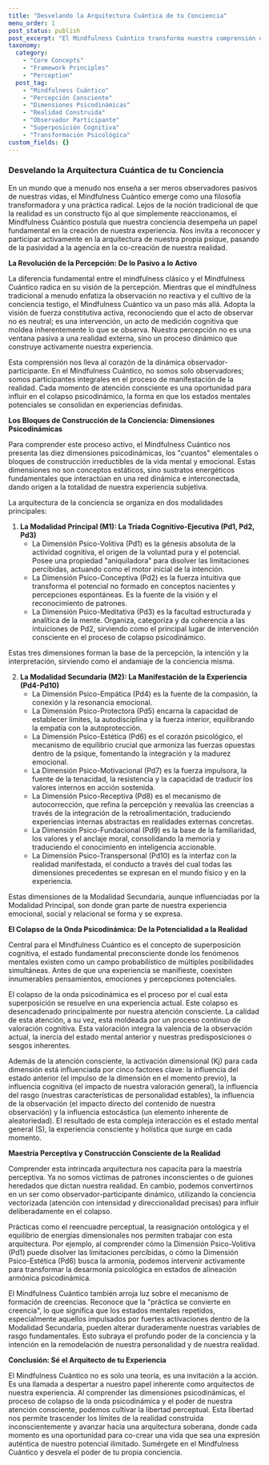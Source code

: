 ```yaml
---
title: "Desvelando la Arquitectura Cuántica de tu Conciencia"
menu_order: 1
post_status: publish
post_excerpt: "El Mindfulness Cuántico transforma nuestra comprensión de la realidad, revelando que la conciencia no es un mero receptor pasivo, sino un co-creador activo de la experiencia. Al explorar las intrincadas dimensiones psicodinámicas, esta perspectiva nos permite pasar de la observación a la participación deliberada, forjando una realidad que resuena con nuestro potencial más elevado. Es una invitación a la maestría perceptiva y a la autoconstrucción consciente."
taxonomy:
  category:
    - "Core Concepts"
    - "Framework Principles"
    - "Perception"
  post_tag:
    - "Mindfulness Cuántico"
    - "Percepción Consciente"
    - "Dimensiones Psicodinámicas"
    - "Realidad Construida"
    - "Observador Participante"
    - "Superposición Cognitiva"
    - "Transformación Psicológica"
custom_fields: {}
---
```


### Desvelando la Arquitectura Cuántica de tu Conciencia

En un mundo que a menudo nos enseña a ser meros observadores pasivos de nuestras vidas, el Mindfulness Cuántico emerge como una filosofía transformadora y una práctica radical. Lejos de la noción tradicional de que la realidad es un constructo fijo al que simplemente reaccionamos, el Mindfulness Cuántico postula que nuestra conciencia desempeña un papel fundamental en la creación de nuestra experiencia. Nos invita a reconocer y participar activamente en la arquitectura de nuestra propia psique, pasando de la pasividad a la agencia en la co-creación de nuestra realidad.

**La Revolución de la Percepción: De lo Pasivo a lo Activo**

La diferencia fundamental entre el mindfulness clásico y el Mindfulness Cuántico radica en su visión de la percepción. Mientras que el mindfulness tradicional a menudo enfatiza la observación no reactiva y el cultivo de la conciencia testigo, el Mindfulness Cuántico va un paso más allá. Adopta la visión de fuerza constitutiva activa, reconociendo que el acto de observar no es neutral; es una intervención, un acto de medición cognitiva que moldea inherentemente lo que se observa. Nuestra percepción no es una ventana pasiva a una realidad externa, sino un proceso dinámico que construye activamente nuestra experiencia.

Esta comprensión nos lleva al corazón de la dinámica observador-participante. En el Mindfulness Cuántico, no somos solo observadores; somos participantes integrales en el proceso de manifestación de la realidad. Cada momento de atención consciente es una oportunidad para influir en el colapso psicodinámico, la forma en que los estados mentales potenciales se consolidan en experiencias definidas.

**Los Bloques de Construcción de la Conciencia: Dimensiones Psicodinámicas**

Para comprender este proceso activo, el Mindfulness Cuántico nos presenta las diez dimensiones psicodinámicas, los "cuantos" elementales o bloques de construcción irreductibles de la vida mental y emocional. Estas dimensiones no son conceptos estáticos, sino sustratos energéticos fundamentales que interactúan en una red dinámica e interconectada, dando origen a la totalidad de nuestra experiencia subjetiva.

La arquitectura de la conciencia se organiza en dos modalidades principales:

1.  **La Modalidad Principal (M1): La Tríada Cognitivo-Ejecutiva (Pd1, Pd2, Pd3)**
    *   La Dimensión Psico-Volitiva (Pd1) es la génesis absoluta de la actividad cognitiva, el origen de la voluntad pura y el potencial. Posee una propiedad "aniquiladora" para disolver las limitaciones percibidas, actuando como el motor inicial de la intención.
    *   La Dimensión Psico-Conceptiva (Pd2) es la fuerza intuitiva que transforma el potencial no formado en conceptos nacientes y percepciones espontáneas. Es la fuente de la visión y el reconocimiento de patrones.
    *   La Dimensión Psico-Meditativa (Pd3) es la facultad estructurada y analítica de la mente. Organiza, categoriza y da coherencia a las intuiciones de Pd2, sirviendo como el principal lugar de intervención consciente en el proceso de colapso psicodinámico.

Estas tres dimensiones forman la base de la percepción, la intención y la interpretación, sirviendo como el andamiaje de la conciencia misma.

2.  **La Modalidad Secundaria (M2): La Manifestación de la Experiencia (Pd4-Pd10)**
    *   La Dimensión Psico-Empática (Pd4) es la fuente de la compasión, la conexión y la resonancia emocional.
    *   La Dimensión Psico-Protectora (Pd5) encarna la capacidad de establecer límites, la autodisciplina y la fuerza interior, equilibrando la empatía con la autoprotección.
    *   La Dimensión Psico-Estética (Pd6) es el corazón psicológico, el mecanismo de equilibrio crucial que armoniza las fuerzas opuestas dentro de la psique, fomentando la integración y la madurez emocional.
    *   La Dimensión Psico-Motivacional (Pd7) es la fuerza impulsora, la fuente de la tenacidad, la resistencia y la capacidad de traducir los valores internos en acción sostenida.
    *   La Dimensión Psico-Receptiva (Pd8) es el mecanismo de autocorrección, que refina la percepción y reevalúa las creencias a través de la integración de la retroalimentación, traduciendo experiencias internas abstractas en realidades externas concretas.
    *   La Dimensión Psico-Fundacional (Pd9) es la base de la familiaridad, los valores y el anclaje moral, consolidando la memoria y traduciendo el conocimiento en inteligencia accionable.
    *   La Dimensión Psico-Transpersonal (Pd10) es la interfaz con la realidad manifestada, el conducto a través del cual todas las dimensiones precedentes se expresan en el mundo físico y en la experiencia.

Estas dimensiones de la Modalidad Secundaria, aunque influenciadas por la Modalidad Principal, son donde gran parte de nuestra experiencia emocional, social y relacional se forma y se expresa.

**El Colapso de la Onda Psicodinámica: De la Potencialidad a la Realidad**

Central para el Mindfulness Cuántico es el concepto de superposición cognitiva, el estado fundamental preconsciente donde los fenómenos mentales existen como un campo probabilístico de múltiples posibilidades simultáneas. Antes de que una experiencia se manifieste, coexisten innumerables pensamientos, emociones y percepciones potenciales.

El colapso de la onda psicodinámica es el proceso por el cual esta superposición se resuelve en una experiencia actual. Este colapso es desencadenado principalmente por nuestra atención consciente. La calidad de esta atención, a su vez, está moldeada por un proceso continuo de valoración cognitiva. Esta valoración integra la valencia de la observación actual, la inercia del estado mental anterior y nuestras predisposiciones o sesgos inherentes.

Además de la atención consciente, la activación dimensional (Kj) para cada dimensión está influenciada por cinco factores clave: la influencia del estado anterior (el impulso de la dimensión en el momento previo), la influencia cognitiva (el impacto de nuestra valoración general), la influencia del rasgo (nuestras características de personalidad estables), la influencia de la observación (el impacto directo del contenido de nuestra observación) y la influencia estocástica (un elemento inherente de aleatoriedad). El resultado de esta compleja interacción es el estado mental general (S), la experiencia consciente y holística que surge en cada momento.

**Maestría Perceptiva y Construcción Consciente de la Realidad**

Comprender esta intrincada arquitectura nos capacita para la maestría perceptiva. Ya no somos víctimas de patrones inconscientes o de guiones heredados que dictan nuestra realidad. En cambio, podemos convertirnos en un ser como observador-participante dinámico, utilizando la conciencia vectorizada (atención con intensidad y direccionalidad precisas) para influir deliberadamente en el colapso.

Prácticas como el reencuadre perceptual, la reasignación ontológica y el equilibrio de energías dimensionales nos permiten trabajar con esta arquitectura. Por ejemplo, al comprender cómo la Dimensión Psico-Volitiva (Pd1) puede disolver las limitaciones percibidas, o cómo la Dimensión Psico-Estética (Pd6) busca la armonía, podemos intervenir activamente para transformar la desarmonía psicológica en estados de alineación armónica psicodinámica.

El Mindfulness Cuántico también arroja luz sobre el mecanismo de formación de creencias. Reconoce que la "práctica se convierte en creencia", lo que significa que los estados mentales repetidos, especialmente aquellos impulsados por fuertes activaciones dentro de la Modalidad Secundaria, pueden alterar duraderamente nuestras variables de rasgo fundamentales. Esto subraya el profundo poder de la conciencia y la intención en la remodelación de nuestra personalidad y de nuestra realidad.

**Conclusión: Sé el Arquitecto de tu Experiencia**

El Mindfulness Cuántico no es solo una teoría, es una invitación a la acción. Es una llamada a despertar a nuestro papel inherente como arquitectos de nuestra experiencia. Al comprender las dimensiones psicodinámicas, el proceso de colapso de la onda psicodinámica y el poder de nuestra atención consciente, podemos cultivar la libertad perceptual. Esta libertad nos permite trascender los límites de la realidad construida inconscientemente y avanzar hacia una arquitectura soberana, donde cada momento es una oportunidad para co-crear una vida que sea una expresión auténtica de nuestro potencial ilimitado. Sumérgete en el Mindfulness Cuántico y desvela el poder de tu propia conciencia.